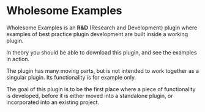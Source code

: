 # Wholesome Examples

Wholesome Examples is an **R&D** (Research and Development) plugin where examples of best practice plugin development are built inside a working plugin.

In theory you should be able to download this plugin, and see the examples in action.

The plugin has many moving parts, but is not intended to work together as a singular plugin. Its functionality is for example only.

The goal of this plugin is to be the first place where a piece of functionality is developed, before it is either moved into a standalone plugin, or incorporated into an existing project.